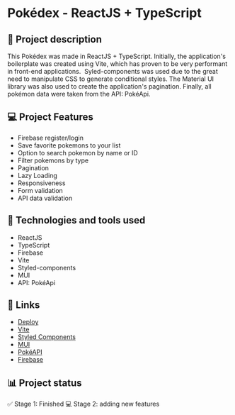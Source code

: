 # Pokédex - ReactJS + TypeScript

## 📝 Project description

This Pokédex was made in ReactJS + TypeScript. Initially, the application's boilerplate was created using Vite, which has proven to be very performant in front-end applications.  Syled-components was used due to the great need to manipulate CSS to generate conditional styles. The Material UI library was also used to create the application's pagination. Finally, all pokémon data were taken from the API: PokéApi.

## 💻 Project Features

- Firebase register/login
- Save favorite pokemons to your list
- Option to search pokemon by name or ID
- Filter pokemons by type
- Pagination
- Lazy Loading
- Responsiveness
- Form validation
- API data validation

## 🚀 Technologies and tools used

- ReactJS
- TypeScript
- Firebase
- Vite
- Styled-components
- MUI
- API: PokéApi

## 📌 Links

- [Deploy](https://pokemoncre.netlify.app/)
- [Vite](https://vitejs.dev/)
- [Styled Components](https://styled-components.com/)
- [MUI](https://mui.com/pt/)
- [PokéAPI](https://pokeapi.co/)
- [Firebase](https://firebase.google.com/)

## 📊 Project status

✅ Stage 1:  Finished
💻 Stage 2: adding new features
